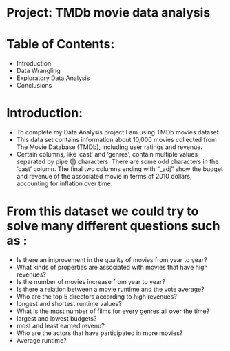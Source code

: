 # Project: TMDb movie data analysis


# Table of Contents:

* Introduction
* Data Wrangling
* Exploratory Data Analysis
* Conclusions


# Introduction:

* To complete my Data Analysis project I am using TMDb movies dataset.
* This data set contains information about 10,000 movies collected from The Movie Database (TMDb), including user ratings and revenue.
* Certain columns, like ‘cast’ and ‘genres’, contain multiple values separated by pipe (|) characters.
   There are some odd characters in the ‘cast’ column.
   The final two columns ending with “_adj” show the budget and revenue of the associated movie in terms of 2010 dollars, accounting for inflation over time.



# From this dataset we could try to solve many different questions such as :

* Is there an improvement in the quality of movies from year to year?
* What kinds of properties are associated with movies that have high revenues?
* Is the number of movies increase from year to year?
* Is there a relation between a movie runtime and the vote average?
* Who are the top 5 directors according to high revenues?
* longest and shortest runtime values?
* What is the most number of films for every genres all over the time?
* largest and lowest budgets?
* most and least earned revenu?
* Who are the actors that have participated in more movies?
* Average runtime?
